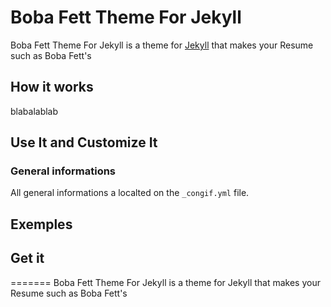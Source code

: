 Boba Fett Theme For Jekyll
==========================

Boba Fett Theme For Jekyll is a theme for [Jekyll](http://jekyllrb.com) that makes your Resume such as Boba Fett's

## How it works

blabalablab


## Use It and Customize It

### General informations

All general informations a localted on the `_congif.yml` file.

### 



## Exemples

## Get it


=======
Boba Fett Theme For Jekyll is a theme for Jekyll that makes your Resume such as Boba Fett's

